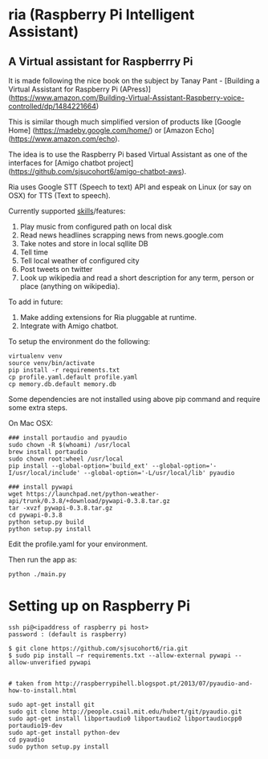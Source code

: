 # ria (Raspberry Pi Intelligent Assistant)
##  A Virtual assistant for Raspberrry Pi

It is made following the nice book on the subject by Tanay Pant - [Building a Virtual Assistant for Raspberry Pi (APress)] (https://www.amazon.com/Building-Virtual-Assistant-Raspberry-voice-controlled/dp/1484221664)

This is similar though much simplified version of products like [Google Home] (https://madeby.google.com/home/) or [Amazon Echo] (https://www.amazon.com/echo).

The idea is to use the Raspberry Pi based Virtual Assistant as one of the interfaces for [Amigo chatbot project] (https://github.com/sjsucohort6/amigo-chatbot-aws).

Ria uses Google STT (Speech to text) API and espeak on Linux (or say on OSX) for TTS (Text to speech).

Currently supported [skills](https://developer.amazon.com/alexa-skills-kit)/features:
  1. Play music from configured path on local disk
  2. Read news headlines scrapping news from news.google.com
  3. Take notes and store in local sqllite DB
  4. Tell time
  5. Tell local weather of configured city
  6. Post tweets on twitter
  7. Look up wikipedia and read a short description for any term, person or place (anything on wikipedia).


To add in future:
  1. Make adding extensions for Ria pluggable at runtime.
  2. Integrate with Amigo chatbot.


To setup the environment do the following:
```
virtualenv venv
source venv/bin/activate
pip install -r requirements.txt
cp profile.yaml.default profile.yaml
cp memory.db.default memory.db
```
Some dependencies are not installed using above pip command and require some extra steps.

On Mac OSX:
```
### install portaudio and pyaudio
sudo chown -R $(whoami) /usr/local
brew install portaudio
sudo chown root:wheel /usr/local
pip install --global-option='build_ext' --global-option='-I/usr/local/include' --global-option='-L/usr/local/lib' pyaudio

### install pywapi
wget https://launchpad.net/python-weather-api/trunk/0.3.8/+download/pywapi-0.3.8.tar.gz
tar -xvzf pywapi-0.3.8.tar.gz
cd pywapi-0.3.8
python setup.py build
python setup.py install
```

Edit the profile.yaml for your environment.

Then run the app as:
```
python ./main.py
```

# Setting up on Raspberry Pi

```
ssh pi@<ipaddress of raspberry pi host>
password : (default is raspberry)

$ git clone https://github.com/sjsucohort6/ria.git
$ sudo pip install –r requirements.txt --allow-external pywapi --allow-unverified pywapi


# taken from http://raspberrypihell.blogspot.pt/2013/07/pyaudio-and-how-to-install.html

sudo apt-get install git  
sudo git clone http://people.csail.mit.edu/hubert/git/pyaudio.git  
sudo apt-get install libportaudio0 libportaudio2 libportaudiocpp0 portaudio19-dev  
sudo apt-get install python-dev  
cd pyaudio  
sudo python setup.py install
```
